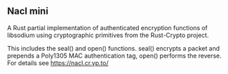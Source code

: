 ## Nacl mini
A Rust partial implementation of authenticated encryption functions of libsodium using cryptographic primitives
from the Rust-Crypto project.

This includes the seal() and open() functions. 
seal() encrypts a packet and prepends a Poly1305 MAC authentication tag, open() performs the reverse.
For details see https://nacl.cr.yp.to/ 
